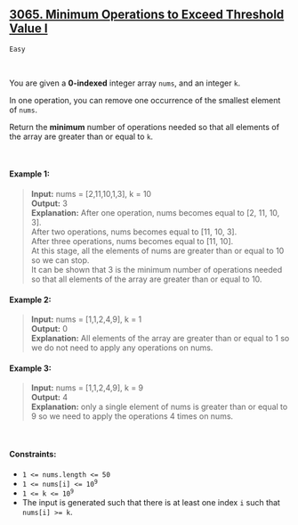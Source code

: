 ## [3065. Minimum Operations to Exceed Threshold Value I](https://leetcode.com/problems/minimum-operations-to-exceed-threshold-value-i/)

<code>Easy</code>

<br>

You are given a __0-indexed__ integer array <code>nums</code>, and an integer <code>k</code>.

In one operation, you can remove one occurrence of the smallest element of <code>nums</code>.

Return the __minimum__ number of operations needed so that all elements of the array are greater than or equal to <code>k</code>.

<br>

#### Example 1:

> __Input:__ nums = [2,11,10,1,3], k = 10  
> __Output:__ 3  
> __Explanation:__ After one operation, nums becomes equal to [2, 11, 10, 3].  
> After two operations, nums becomes equal to [11, 10, 3].  
> After three operations, nums becomes equal to [11, 10].  
> At this stage, all the elements of nums are greater than or equal to 10 so we can stop.  
> It can be shown that 3 is the minimum number of operations needed so that all elements of the array are greater than or equal to 10.  

#### Example 2:

> __Input:__ nums = [1,1,2,4,9], k = 1  
> __Output:__ 0  
> __Explanation:__ All elements of the array are greater than or equal to 1 so we do not need to apply any operations on nums.  

#### Example 3:

> __Input:__ nums = [1,1,2,4,9], k = 9  
> __Output:__ 4  
> __Explanation:__ only a single element of nums is greater than or equal to 9 so we need to apply the operations 4 times on nums.  

<br>

#### Constraints:

- <code>1 <= nums.length <= 50</code>
- <code>1 <= nums[i] <= 10<sup>9</sup></code>
- <code>1 <= k <= 10<sup>9</sup></code>
- The input is generated such that there is at least one index <code>i</code> such that <code>nums[i] >= k</code>.
